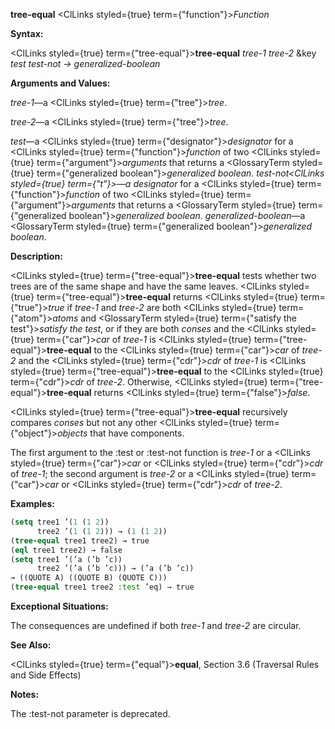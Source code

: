 **tree-equal** <ClLinks styled={true} term={"function"}><i>Function</i></ClLinks> 



**Syntax:** 



<ClLinks styled={true} term={"tree-equal"}><b>tree-equal</b></ClLinks> *tree-1 tree-2* &amp;key *test test-not → generalized-boolean* 



**Arguments and Values:** 



*tree-1*—a <ClLinks styled={true} term={"tree"}><i>tree</i></ClLinks>. 



*tree-2*—a <ClLinks styled={true} term={"tree"}><i>tree</i></ClLinks>. 



*test*—a <ClLinks styled={true} term={"designator"}><i>designator</i></ClLinks> for a <ClLinks styled={true} term={"function"}><i>function</i></ClLinks> of two <ClLinks styled={true} term={"argument"}><i>arguments</i></ClLinks> that returns a <GlossaryTerm styled={true} term={"generalized boolean"}><i>generalized boolean</i></GlossaryTerm>. *test-not<ClLinks styled={true} term={"t"}><i>—a </i></ClLinks>designator* for a <ClLinks styled={true} term={"function"}><i>function</i></ClLinks> of two <ClLinks styled={true} term={"argument"}><i>arguments</i></ClLinks> that returns a <GlossaryTerm styled={true} term={"generalized boolean"}><i>generalized boolean</i></GlossaryTerm>. *generalized-boolean*—a <GlossaryTerm styled={true} term={"generalized boolean"}><i>generalized boolean</i></GlossaryTerm>. 



**Description:** 



<ClLinks styled={true} term={"tree-equal"}><b>tree-equal</b></ClLinks> tests whether two trees are of the same shape and have the same leaves. <ClLinks styled={true} term={"tree-equal"}><b>tree-equal</b></ClLinks> returns <ClLinks styled={true} term={"true"}><i>true</i></ClLinks> if *tree-1* and *tree-2* are both <ClLinks styled={true} term={"atom"}><i>atoms</i></ClLinks> and <GlossaryTerm styled={true} term={"satisfy the test"}><i>satisfy the test</i></GlossaryTerm>, or if they are both *conses* and the <ClLinks styled={true} term={"car"}><i>car</i></ClLinks> of *tree-1* is <ClLinks styled={true} term={"tree-equal"}><b>tree-equal</b></ClLinks> to the <ClLinks styled={true} term={"car"}><i>car</i></ClLinks> of *tree-2* and the <ClLinks styled={true} term={"cdr"}><i>cdr</i></ClLinks> of *tree-1* is <ClLinks styled={true} term={"tree-equal"}><b>tree-equal</b></ClLinks> to the <ClLinks styled={true} term={"cdr"}><i>cdr</i></ClLinks> of *tree-2*. Otherwise, <ClLinks styled={true} term={"tree-equal"}><b>tree-equal</b></ClLinks> returns <ClLinks styled={true} term={"false"}><i>false</i></ClLinks>. 



<ClLinks styled={true} term={"tree-equal"}><b>tree-equal</b></ClLinks> recursively compares *conses* but not any other <ClLinks styled={true} term={"object"}><i>objects</i></ClLinks> that have components. 



The first argument to the :test or :test-not function is *tree-1* or a <ClLinks styled={true} term={"car"}><i>car</i></ClLinks> or <ClLinks styled={true} term={"cdr"}><i>cdr</i></ClLinks> of *tree-1*; the second argument is *tree-2* or a <ClLinks styled={true} term={"car"}><i>car</i></ClLinks> or <ClLinks styled={true} term={"cdr"}><i>cdr</i></ClLinks> of *tree-2*. 



**Examples:**
```lisp
(setq tree1 ’(1 (1 2)) 
      tree2 ’(1 (1 2))) → (1 (1 2)) 
(tree-equal tree1 tree2) → true 
(eql tree1 tree2) → false 
(setq tree1 ’(’a (’b ’c)) 
      tree2 ’(’a (’b ’c))) → (’a (’b ’c)) 
→ ((QUOTE A) ((QUOTE B) (QUOTE C))) 
(tree-equal tree1 tree2 :test ’eq) → true 
```
**Exceptional Situations:** 



The consequences are undefined if both *tree-1* and *tree-2* are circular. 



**See Also:** 



<ClLinks styled={true} term={"equal"}><b>equal</b></ClLinks>, Section 3.6 (Traversal Rules and Side Effects) 



**Notes:** 



The :test-not parameter is deprecated. 







 



 



